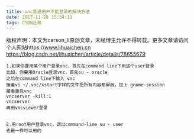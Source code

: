 ```yaml
---
title: vnc普通用户不能登录的解决方法
date: 2017-11-28 15:34:11
tags: CSDN迁移
---
```

 版权声明：本文为carson_li原创文章，未经博主允许不得转载。更多文章请访问个人网站https://www.lihuaichen.cn https://blog.csdn.net/lihuaichen/article/details/78655679   
  ```
1.如果你要用某个用户登录vnc，首先在command line下用这个user登录
比如，你要用Oracle登录vnc，首先su - oracle
之后在command line下输入 vnc
接着vi ~/.vnc/xstart字样的文件把所有内容都屏蔽，加上 gnome-session
接着重启vnc  
vncserver -kill:1
vncserver
再用vncviewer登录


2.用root用户登录vnc，调出command-line su - user
也是一样可以用的
```
  
   
 